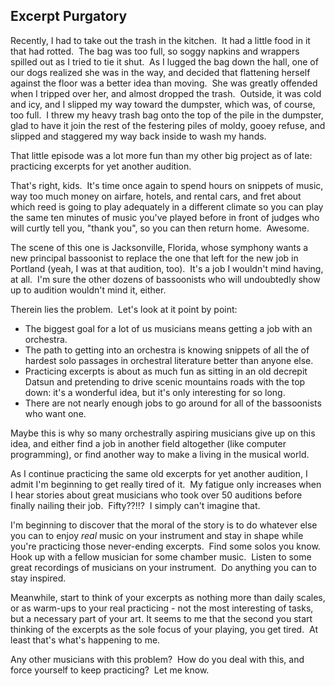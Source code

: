 ## Excerpt Purgatory

Recently, I had to take out the trash in the kitchen.  It had a little food in it that had rotted.  The bag was too full, so soggy napkins and wrappers spilled out as I tried to tie it shut.  As I lugged the bag down the hall, one of our dogs realized she was in the way, and decided that flattening herself against the floor was a better idea than moving.  She was greatly offended when I tripped over her, and almost dropped the trash.  Outside, it was cold and icy, and I slipped my way toward the dumpster, which was, of course, too full.  I threw my heavy trash bag onto the top of the pile in the dumpster, glad to have it join the rest of the festering piles of moldy, gooey refuse, and slipped and staggered my way back inside to wash my hands.

That little episode was a lot more fun than my other big project as of late: practicing excerpts for yet another audition.

That's right, kids.  It's time once again to spend hours on snippets of music, way too much money on airfare, hotels, and rental cars, and fret about which reed is going to play adequately in a different climate so you can play the same ten minutes of music you've played before in front of judges who will curtly tell you, "thank you", so you can then return home.  Awesome.

The scene of this one is Jacksonville, Florida, whose symphony wants a new principal bassoonist to replace the one that left for the new job in Portland (yeah, I was at that audition, too).  It's a job I wouldn't mind having, at all.  I'm sure the other dozens of bassoonists who will undoubtedly show up to audition wouldn't mind it, either.

Therein lies the problem.  Let's look at it point by point:

- The biggest goal for a lot of us musicians means getting a job with an orchestra.
- The path to getting into an orchestra is knowing snippets of all the of hardest solo passages in orchestral literature better than anyone else.
- Practicing excerpts is about as much fun as sitting in an old decrepit Datsun and pretending to drive scenic mountains roads with the top down: it's a wonderful idea, but it's only interesting for so long.
- There are not nearly enough jobs to go around for all of the bassoonists who want one.

Maybe this is why so many orchestrally aspiring musicians give up on this idea, and either find a job in another field altogether (like computer programming), or find another way to make a living in the musical world.

As I continue practicing the same old excerpts for yet another audition, I admit I'm beginning to get really tired of it.  My fatigue only increases when I hear stories about great musicians who took over 50 auditions before finally nailing their job.  Fifty??!!?  I simply can't imagine that.

I'm beginning to discover that the moral of the story is to do whatever else you can to enjoy *real* music on your instrument and stay in shape while you're practicing those never-ending excerpts.  Find some solos you know.  Hook up with a fellow musician for some chamber music.  Listen to some great recordings of musicians on your instrument.  Do anything you can to stay inspired.

Meanwhile, start to think of your excerpts as nothing more than daily scales, or as warm-ups to your real practicing - not the most interesting of tasks, but a necessary part of your art. It seems to me that the second you start thinking of the excerpts as the sole focus of your playing, you get tired.  At least that's what's happening to me.

Any other musicians with this problem?  How do you deal with this, and force yourself to keep practicing?  Let me know.